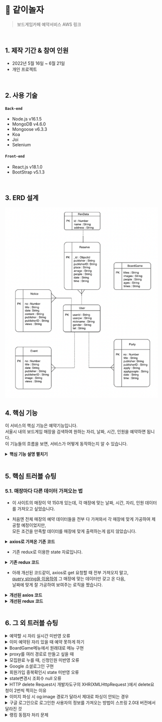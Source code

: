 # 📌  같이놀자
> 보드게임카페 예약서비스
> AWS 링크

<br>

## 1. 제작 기간 & 참여 인원
- 2022년 5월 16일 ~ 6월 21일
- 개인 프로젝트

<br>

## 2. 사용 기술
#### `Back-end`
  - Node.js v16.1.5
  - MongoDB v4.6.0
  - Mongoose v6.3.3
  - Koa
  - Joi
  - Selenium

#### `Front-end`
  - React.js v18.1.0
  - BootStrap v5.1.3

<br>

## 3. ERD 설계
![](https://raw.githubusercontent.com/rkdxodnjs94/image/main/gachinolja%20ERD.png)

## 4. 핵심 기능
이 서비스의 핵심 기능은 예약기능입니다.<br>
서울시 내의 보드게임 매장을 검색하여 원하는 자리, 날짜, 시간, 인원을 예약하면 됩니다.<br>
이 기능들의 흐름을 보면, 서비스가 어떻게 동작하는지 알 수 있습니다.

<details>
<summary><b>핵심 기능 설명 펼치기</b></summary>
<div markdown="1">
  
### 4.1. 전체 흐름
![](https://raw.githubusercontent.com/rkdxodnjs94/image/main/flowpoint.png)

### 4.2. 사용자 요청
![](https://raw.githubusercontent.com/rkdxodnjs94/image/main/flow1.png)

- **URL 정규식 체크** :pushpin: [코드 확인](https://github.com/rkdxodnjs94/gachinolja/blob/frontend/frontend/src/pages/SignUp.js)
  - React.js로 렌더링된 화면단에서, 사용자가 등록을 시도한 URL의 모양새를 정규식으로 확인합니다.
  - URL의 모양새가 아닌 경우, 에러 메세지를 띄웁니다.

- **Axios 비동기 요청** :pushpin: [코드 확인](https://github.com/rkdxodnjs94/gachinolja/blob/frontend/frontend/src/pages/SignUp.js)
  - URL의 모양새인 경우, 컨텐츠를 등록하는 POST 요청을 비동기로 날립니다.

### 4.3. mongoose & Service

![](https://raw.githubusercontent.com/rkdxodnjs94/image/main/flow2.png)

- **mongoose** :pushpin: [코드 확인](https://github.com/rkdxodnjs94/gachiback/blob/main/src/models/user.js)
  - mongoose에서 schema 모델을 생성합니다.

- **index** :pushpin: [코드 확인](https://github.com/rkdxodnjs94/gachiback/blob/main/src/api/user/index.js)
  - 그 모델을 토대로 app의 index에서 url을 통해 요청합니다.

### 4.4. Controller

![](https://raw.githubusercontent.com/rkdxodnjs94/image/main/flow3.png)

- **결과 응답** :pushpin: [코드 확인](https://github.com/rkdxodnjs94/gachiback/blob/main/src/api/user/user.ctrl.js)
  - 요청받은 url을 토대로 데이터가 잘 들어왔는지 로직처리를 합니다.

- **DB에 저장** :pushpin:
  - 로직처리를 마친 후, api의 url로 mongoDB 서버에 데이터를 저장합니다.

- **컨텐츠 저장** :pushpin:
  - 저장된 컨텐츠는 다시 mongoDB - Controller - index를 거쳐 화면단에 송출됩니다.

</div>
</details>

</br>

## 5. 핵심 트러블 슈팅
### 5.1. 매장마다 다른 데이터 가져오는 법
- 이 사이트의 매장이 약 150개 있는데, 각 매장에 맞는 날짜, 시간, 자리, 인원 데이터를 가져오고 싶었습니다.

- 처음엔 전체 매장의 예약 데이터들을 전부 다 가져와서 각 매장에 맞게 가공하여 제공할 예정이었지만,<br>
모든 조건을 만족할 데이터를 매장에 맞게 출력하는게 쉽지 않았습니다.

<details>
<summary><b>axios로 가져온 기존 코드</b></summary>
<div markdown="1">

~~~react.js
useEffect(() => {
  async function axiosdata(){
    try {
      const response = await axios.get('/api/reserve');
      for (var i=0; i<2600; i++) {
        dispatch(setPlace(response.data[i].place));
      for (var i=0; i < response.data.length; i++) {
        dispatch(setSaveReserve(response.data[i].place));
        dispatch(setSaveReserve(response.data[i].arrage[0].arrage));
        console.log(response);
      }
      };
      console.log(response);
    } catch (error) {
      console.log(error);
    }
  }
  axiosdata();
axiosdata();
},[dispatch])
~~~

</div>
</details>

- 기존 redux로 이용한 state 자료입니다.

<details>
<summary><b>기존 redux 코드</b></summary>
<div markdown="1">

~~~react.js
// 자리 데이터를 저장하는 state입니다.
// 초기 state : [ [] ]
// 수정 state : [ ['강남점',1,2,3,...],['홍대점',1,2,3,...], [...] ]
// 초기 state : []
// 수정 state : [ ['강남점',1,2,3..],['홍대점',1,2,3,...], ]
import { createSlice } from "@reduxjs/toolkit";

const SaveReserve = createSlice({
  name : 'savereserve',
  initialState : [
    []
  ],
  initialState : [],
  reducers : {
    setSaveReserve(state, action){
      if (action.payload !== Number){ 
        const setplace = [[...state],[action.payload]];
        return setplace.filter(function(item, idx){
          return setplace.indexOf(item) === idx;
        })
      } else if(action.payload === Number){
        const setarrage = [[...state,action.payload]];
        return setarrage.filter(function(item, idx){
          return setarrage.indexOf(item) === idx;
        })
      }
    setSavePlace(state, action){
      const arr = new Array(state.length).fill(state);
      arr.push(action.payload);
    },
    setSaveArg(state, action){
      const arr = new Array(state.length).fill(state);
      arr.push(action.payload);
    }
  }
});

export const { setSaveReserve } = SaveReserve.actions;
export const { setSavePlace, setSaveArg } = SaveReserve.actions;

export default SaveReserve; 
~~~

</div>
</details>

- 아래 개선된 코드같이, axios로 get 요청할 때 전부 가져오지 말고,<br>
[query string을 이용하여](https://velog.io/@bang9dev/axios-with-qs) 그 매장에 맞는 데이터만 갖고 온 다음,<br>
날짜에 맞게 잘 가공하여 보여주는 로직을 짰습니다.

<details>
<summary><b>개선된 axios 코드</b></summary>
<div markdown="1">

~~~react.js
useEffect(() => {
    async function axiosdata(){
      try {
        const response = await axios.get('/api/reserve/place',{
          params : {place : revdata[id-1].name}
        });
        for ( let i=0; i<response?.data.length; i++) {
          dispatch(setSaveArg(response?.data[i].arrage));
          dispatch(setSavePbID(response?.data[i].publisherID));
          dispatch(setSaveDate(moment(response?.data[i].date).format('YYYY년 MM월 DD일')));
        }
        dispatch(setArray());
      } catch (error) {
        console.log(error);
      }
    }
    axiosdata();
    return () => {
      dispatch(clear());
    }
  },[dispatch]);
~~~

</div>
</details>
  
<details>
<summary><b>개선된 redux 코드</b></summary>
<div markdown="1">

~~~react.js
// 자리 데이터를 저장하는 state입니다.
// 초기 state : []
// 수정 state : [1,2,...]
import { createSlice } from "@reduxjs/toolkit";
const initialState = [];
const SaveReserve = createSlice({
  name : 'savereserve',
  initialState,
  reducers : {
    setSaveArg(state, action){
      state.push(action.payload);
    },
    setSavePbID(state, action){
      state.push(action.payload);
    },
    setSaveDate(state, action){
      state.push(action.payload);
    },
    setArray(state, action){
      const result = [];
      for (let i=0; i<state.length; i+=3){
        result.push(state.slice(i, i+3));
      }
      return result;
    },
    clear : () => initialState
  }
});

export const { clear, setSaveArg, setSavePbID, setSaveDate } = SaveReserve.actions;
export const { clear, setSaveArg, setSavePbID, setSaveDate, setArray } = SaveReserve.actions;

export default SaveReserve; 
~~~

</div>
</details>

</br>

## 6. 그 외 트러블 슈팅
<details>
<summary>예약할 시 자리 실시간 미반영 오류</summary>
<div markdown="1">

- 부모 컴포넌트에 useState 요소들을 설정 후, 예약버튼에 state를 변경하게 만든 다음<br>
  useEffect에 그 요소를 반영
~~~react.js
useEffect(() => {
    async function axiosdata(){
      try {
        const response = await axios.get('/api/reserve/place',{
          params : {place : revdata[id-1].name}
        });
        for ( let i=0; i<response?.data.length; i++) {
          dispatch(setSaveArg(response?.data[i].arrage));
          dispatch(setSavePbID(response?.data[i].publisherID));
          dispatch(setSaveDate(moment(response?.data[i].date).format('YYYY년 MM월 DD일')));
        }
        dispatch(setArray());
      } catch (error) {
        console.log(error);
      }
    }
},[dispatch, props.render]);
  
~~~

</div>
</details>

<details>
<summary>이미 예약된 자리 있을 때 예약 못하게 하기</summary>
<div markdown="1">
  
  - ArragePlace.js에서 includes 함수를 사용하여 해결
  - [https://github.com/rkdxodnjs94/gachinolja/blob/frontend/frontend/src/components/Reserve/ArragePlace.js](https://github.com/rkdxodnjs94/gachinolja/blob/frontend/frontend/src/components/Reserve/ArragePlace.js)
  
</div>
</details>

<details>
<summary>BoardGame메뉴에서 원래대로 메뉴 구현</summary>
<div markdown="1">
  
  - `setMinFilter('')` 와 같이 state값을 빈 값으로 변경하기
  
</div>
</details>
    
<details>
<summary> proxy를 여러 경로로 만들고 싶을 때 </summary>
<div markdown="1">
  
- setupProxy.js에 모듈화하여 여러 경로를 설정할 수 있었습니다.
  
~~~react.js
const {createProxyMiddleware} = require('http-proxy-middleware');``
module.exports = function(app) {
    app.use('/api/',
    createProxyMiddleware( 
        { target: 'http://localhost:4001/', changeOrigin: true }
    ));
    app.use('/v1/nid/me',
    createProxyMiddleware(
        { target: "https://openapi.naver.com/", changeOrigin: true}
    ));
}
~~~
   
</div>
</details>    

<details>
<summary> 모집완료 누를 때, 신청인원 미반영 오류</summary>
<div markdown="1">
  
  - useEffect에 [setData]를 추가하여 axios 데이터가 변경될 때마다 useEffect를 적용하게 설정했습니다.
    - [https://github.com/rkdxodnjs94/gachinolja/blob/frontend/frontend/src/pages/Party/ReadParty.js](https://github.com/rkdxodnjs94/gachinolja/blob/frontend/frontend/src/pages/Party/ReadParty.js)
   
</div>
</details>    

<details>
<summary> Google 소셜로그인 구현</summary>
<div markdown="1">
  
  - 유튜브 영상을 참고하여 해결
    - 참고
      - [https://www.youtube.com/watch?v=roxC8SMs7HU](https://www.youtube.com/watch?v=roxC8SMs7HU)
        
</div>
</details>  
    
<details>
<summary>회원가입 중복확인시 state 미반영 오류</summary>
<div markdown="1">
  
  - onChange에 state값의 길이를 측정하려 해도 제대로 반영이 안됐습니다.
  
  - 해결
  
    - 중복확인 버튼을 만들어 state 데이터값과 axios 데이터값이 일치하도록 로직 구현
    - [https://github.com/rkdxodnjs94/gachinolja/blob/frontend/frontend/src/pages/SignUp.js](https://github.com/rkdxodnjs94/gachinolja/blob/frontend/frontend/src/pages/SignUp.js)
        
</div>
</details> 
    
<details>
<summary> state변경시 조회수 null 오류</summary>
<div markdown="1">
  
   - Schema에 type유형을 Number에서 String으로 변경하고, default값을 '0'으로 변경하고,<br>
   axios의 patch 요청할 때, String을 Number로 변환한 상태에서 +1 하여 변경된 데이터 반영합니다.
     - [Schema 링크](
     - [axios 링크](https://github.com/rkdxodnjs94/gachinolja/blob/frontend/frontend/src/pages/Inquiry/NoticeDetail.js)
        
</div>
</details> 

<details>
<summary> HTTP delete Request시 개발자도구의 XHR(XMLHttpRequest )에서 delete요청이 2번씩 찍히는 이유</summary>
<div markdown="1">
  
  - When you try to send a XMLHttpRequest to a different domain than the page is hosted, you are violating the same-origin policy. However, this situation became somewhat common, many technics are introduced. CORS is one of them.

        In short, server that you are sending the DELETE request allows cross domain requests. In the process, there should be a **preflight** call and that is the **HTTP OPTION** call.

        So, you are having two responses for the **OPTION** and **DELETE** call.

        see [MDN page for CORS](https://developer.mozilla.org/en-US/docs/Web/HTTP/Access_control_CORS).

    - 출처 : [https://stackoverflow.com/questions/35808655/why-do-i-get-back-2-responses-of-200-and-204-when-using-an-ajax-call-to-delete-o](https://stackoverflow.com/questions/35808655/why-do-i-get-back-2-responses-of-200-and-204-when-using-an-ajax-call-to-delete-o)
        
</div>
</details> 

<details>
<summary> 이미지 파싱 시 og:image 경로가 달라서 제대로 파싱이 안되는 경우</summary>
<div markdown="1">
  
  - UserAgent 설정으로 해결
        - [https://www.javacodeexamples.com/jsoup-set-user-agent-example/760](https://www.javacodeexamples.com/jsoup-set-user-agent-example/760)
        - [http://www.useragentstring.com/](http://www.useragentstring.com/)
        
</div>
</details> 
    
<details>
<summary> 구글 로그인으로 로그인한 사용자의 정보를 가져오는 방법이 스프링 2.0대 버전에서 달라진 것</summary>
<div markdown="1">
  
  - 1.5대 버전에서는 Controller의 인자로 Principal을 넘기면 principal.getName(0에서 바로 꺼내서 쓸 수 있었는데, 2.0대 버전에서는 principal.getName()의 경우 principal 객체.toString()을 반환한다.
    - 1.5대 버전에서 principal을 사용하는 경우
    - 아래와 같이 사용했다면,

    ```jsx
    @RequestMapping("/sso/user")
    @SuppressWarnings("unchecked")
    public Map<String, String> user(Principal principal) {
        if (principal != null) {
            OAuth2Authentication oAuth2Authentication = (OAuth2Authentication) principal;
            Authentication authentication = oAuth2Authentication.getUserAuthentication();
            Map<String, String> details = new LinkedHashMap<>();
            details = (Map<String, String>) authentication.getDetails();
            logger.info("details = " + details);  // id, email, name, link etc.
            Map<String, String> map = new LinkedHashMap<>();
            map.put("email", details.get("email"));
            return map;
        }
        return null;
    }
    ```

    - 2.0대 버전에서는
    - 아래와 같이 principal 객체의 내용을 꺼내 쓸 수 있다.

    ```jsx
    UsernamePasswordAuthenticationToken token =
                    (UsernamePasswordAuthenticationToken) SecurityContextHolder
                            .getContext().getAuthentication();
            Map<String, Object> map = (Map<String, Object>) token.getPrincipal();

            String email = String.valueOf(map.get("email"));
            post.setMember(memberRepository.findByEmail(email));
    ```
        
</div>
</details> 
    
<details>
<summary> 랭킹 동점자 처리 문제</summary>
<div markdown="1">
  
  - PageRequest의 Sort부분에서 properties를 "rankPoint"를 주고 "likeCnt"를 줘서 댓글수보다 좋아요수가 우선순위 갖도록 설정.
  - 좋아요 수도 똑같다면..........
        
</div>
</details> 
    
</br>

